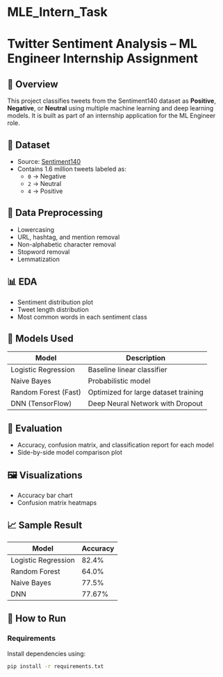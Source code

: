 # MLE_Intern_Task

# Twitter Sentiment Analysis – ML Engineer Internship Assignment

## 📌 Overview
This project classifies tweets from the Sentiment140 dataset as **Positive**, **Negative**, or **Neutral** using multiple machine learning and deep learning models. It is built as part of an internship application for the ML Engineer role.

## 📁 Dataset
- Source: [Sentiment140](http://help.sentiment140.com/for-students)
- Contains 1.6 million tweets labeled as:
  - `0` → Negative
  - `2` → Neutral
  - `4` → Positive

## 🧹 Data Preprocessing
- Lowercasing
- URL, hashtag, and mention removal
- Non-alphabetic character removal
- Stopword removal
- Lemmatization

## 📊 EDA
- Sentiment distribution plot
- Tweet length distribution
- Most common words in each sentiment class

## 🧠 Models Used
| Model               | Description                          |
|--------------------|--------------------------------------|
| Logistic Regression| Baseline linear classifier           |
| Naive Bayes        | Probabilistic model                  |
| Random Forest (Fast)| Optimized for large dataset training|
| DNN (TensorFlow)   | Deep Neural Network with Dropout     |

## 🧪 Evaluation
- Accuracy, confusion matrix, and classification report for each model
- Side-by-side model comparison plot

## 🖼️ Visualizations
- Accuracy bar chart
- Confusion matrix heatmaps

## 📈 Sample Result
| Model               | Accuracy |
|--------------------|----------|
| Logistic Regression| 82.4%    |
| Random Forest      | 64.0%    |
| Naive Bayes        | 77.5%    |
| DNN                | 77.67%    |

## 🚀 How to Run

### Requirements
Install dependencies using:
```bash
pip install -r requirements.txt
